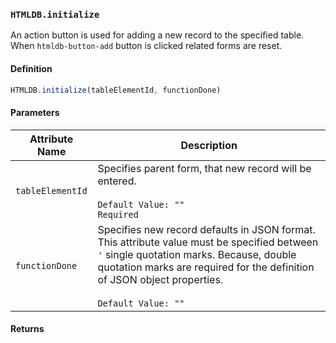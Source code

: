 ### `HTMLDB.initialize`

An action button is used for adding a new record to the specified table. When `htmldb-button-add` button is clicked related forms are reset.

#### Definition

```javascript
HTMLDB.initialize(tableElementId, functionDone)
```

#### Parameters

| Attribute Name             | Description                               |
| -------------------------- | ----------------------------------------- |
| `tableElementId` | Specifies parent form, that new record will be entered.<br><br>`Default Value: ""`<br>`Required` |
| `functionDone`| Specifies new record defaults in JSON format. This attribute value must be specified between `'` single quotation marks. Because, double quotation marks are required for the definition of JSON object properties.<br><br>`Default Value: ""` |

#### Returns

